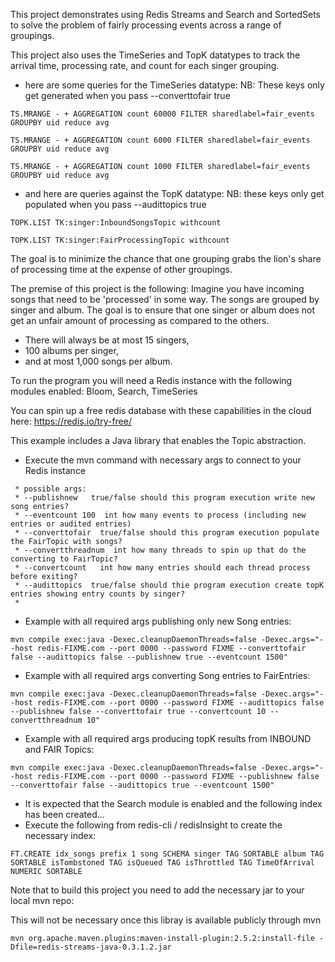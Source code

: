 This project demonstrates using Redis Streams and Search and SortedSets to solve the problem of fairly processing events across a range of groupings.

This project also uses the TimeSeries and TopK datatypes to track the arrival time, processing rate, and count for each singer grouping.

* here are some queries for the TimeSeries datatype:
NB: These keys only get generated when you pass --converttofair true
```
TS.MRANGE - + AGGREGATION count 60000 FILTER sharedlabel=fair_events GROUPBY uid reduce avg
```
```
TS.MRANGE - + AGGREGATION count 6000 FILTER sharedlabel=fair_events GROUPBY uid reduce avg
```
```
TS.MRANGE - + AGGREGATION count 1000 FILTER sharedlabel=fair_events GROUPBY uid reduce avg
```

* and here are queries against the TopK datatype:
NB: these keys only get populated when you pass --audittopics true

```
TOPK.LIST TK:singer:InboundSongsTopic withcount
```

```
TOPK.LIST TK:singer:FairProcessingTopic withcount
```

The goal is to minimize the chance that one grouping grabs the lion's share of processing time at the expense of other groupings.

The premise of this project is the following:
Imagine you have incoming songs that need to be 'processed' in some way.
The songs are grouped by singer and album.
The goal is to ensure that one singer or album does not get an unfair amount of processing as compared to the others.
* There will always be at most 15 singers,
* 100 albums per singer,
* and at most 1,000 songs per album.

To run the program you will need a Redis instance with the following modules enabled:
Bloom, Search, TimeSeries

You can spin up a free redis database with these capabilities in the cloud here:  https://redis.io/try-free/

This example includes a Java library that enables the Topic abstraction.

* Execute the mvn command with necessary args to connect to your Redis instance
``` 
 * possible args:
 * --publishnew   true/false should this program execution write new song entries?
 * --eventcount 100  int how many events to process (including new entries or audited entries)
 * --converttofair  true/false should this program execution populate the FairTopic with songs? 
 * --convertthreadnum  int how many threads to spin up that do the converting to FairTopic?
 * --convertcount   int how many entries should each thread process before exiting?
 * --audittopics  true/false should thie program execution create topK entries showing entry counts by singer? 
 *
```
* Example with all required args publishing only new Song entries:
```
mvn compile exec:java -Dexec.cleanupDaemonThreads=false -Dexec.args="--host redis-FIXME.com --port 0000 --password FIXME --converttofair false --audittopics false --publishnew true --eventcount 1500"
```
* Example with all required args converting Song entries to FairEntries:
```
mvn compile exec:java -Dexec.cleanupDaemonThreads=false -Dexec.args="--host redis-FIXME.com --port 0000 --password FIXME --audittopics false --publishnew false --converttofair true --convertcount 10 --convertthreadnum 10"
```
* Example with all required args producing topK results from INBOUND and FAIR Topics:
```
mvn compile exec:java -Dexec.cleanupDaemonThreads=false -Dexec.args="--host redis-FIXME.com --port 0000 --password FIXME --publishnew false --converttofair false --audittopics true --eventcount 1500"
```

* It is expected that the Search module is enabled and the following index has been created...
* Execute the following from redis-cli / redisInsight to create the necessary index:
```
FT.CREATE idx_songs prefix 1 song SCHEMA singer TAG SORTABLE album TAG SORTABLE isTombstoned TAG isQueued TAG isThrottled TAG TimeOfArrival NUMERIC SORTABLE
```

Note that to build this project you need to add the necessary jar to your local mvn repo:

This will not be necessary once this libray is available publicly through mvn 

``` 
mvn org.apache.maven.plugins:maven-install-plugin:2.5.2:install-file -Dfile=redis-streams-java-0.3.1.2.jar
```